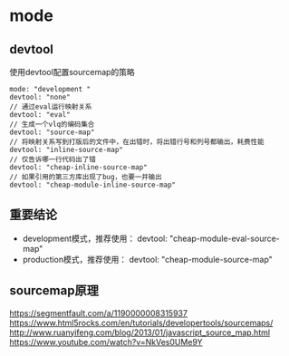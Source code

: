 # mode

## devtool
使用devtool配置sourcemap的策略

```
mode: "development "
devtool: "none"
// 通过eval运行映射关系
devtool: "eval"
// 生成一个vlq的编码集合
devtool: "source-map"
// 将映射关系写到打版后的文件中，在出错时，将出错行号和列号都输出，耗费性能
devtool: "inline-source-map"
// 仅告诉哪一行代码出了错
devtool: "cheap-inline-source-map"
// 如果引用的第三方库出现了bug，也要一并输出
devtool: "cheap-module-inline-source-map"
```
## 重要结论
- development模式，推荐使用：
devtool: "cheap-module-eval-source-map"
- production模式，推荐使用：
devtool: "cheap-module-source-map"

## sourcemap原理

https://segmentfault.com/a/1190000008315937
https://www.html5rocks.com/en/tutorials/developertools/sourcemaps/
http://www.ruanyifeng.com/blog/2013/01/javascript_source_map.html
https://www.youtube.com/watch?v=NkVes0UMe9Y